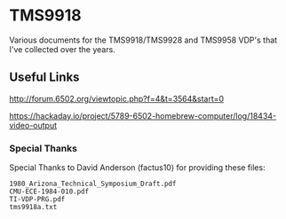 # TMS9918
Various documents for the TMS9918/TMS9928 and TMS9958 VDP's that I've collected over the years.


## Useful Links

http://forum.6502.org/viewtopic.php?f=4&t=3564&start=0

https://hackaday.io/project/5789-6502-homebrew-computer/log/18434-video-output


### Special Thanks

Special Thanks to David Anderson (factus10) for providing these files:

    1980_Arizona_Technical_Symposium_Draft.pdf
    CMU-ECE-1984-010.pdf
    TI-VDP-PRG.pdf
    tms9918a.txt
